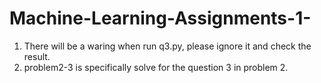 # Machine-Learning-Assignments-1-

1. There will be a waring when run q3.py, please ignore it and check the result.
2. problem2-3 is specifically solve for the question 3 in problem 2.
